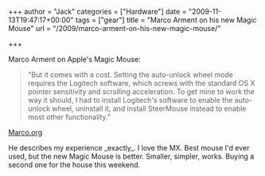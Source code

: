+++
author = "Jack"
categories = ["Hardware"]
date = "2009-11-13T19:47:17+00:00"
tags = ["gear"]
title = "Marco Arment on his new Magic Mouse"
url = "/2009/marco-arment-on-his-new-magic-mouse/"

+++

Marco Arment on Apple's Magic Mouse:

> "But it comes with a cost. Setting the auto-unlock wheel mode requires the Logitech software, which screws with the standard OS X pointer sensitivity and scrolling acceleration. To get mine to work the way it should, I had to install Logitech's software to enable the auto-unlock wheel, uninstall it, and install SteerMouse instead to enable most other functionality."

[Marco.org][1]

He describes my experience \_exactly\_. I love the MX. Best mouse I'd ever used, but the new Magic Mouse is better. Smaller, simpler, works. Buying a second one for the house this weekend.

 [1]: http://www.marco.org/242751156